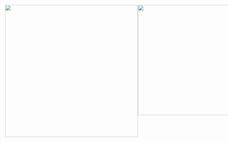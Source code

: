 <div style="display: flex">
<img width='436' src='https://github-readme-stats.vercel.app/api?username=dewslyse&show_icons=true&count_private=true&theme=light'>

<img width='364' src='https://github-readme-stats.vercel.app/api/top-langs/?username=dewslyse&langs_count=6&count_private=true&layout=compact&theme=light'>
</div>
